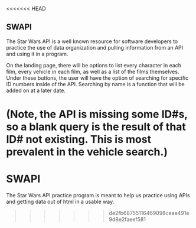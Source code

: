 <<<<<<< HEAD
## SWAPI ##

The Star Wars API is a well known resource for software developers to practice
the use of data organization and pulling information from an API and using it
in a program.

On the landing page, there will be options to list every character in each film,
every vehicle in each film, as well as a list of the films themselves. Under
these buttons, the user will have the option of searching for specific ID
numbers inside of the API.  Searching by name is a function that will be added
on at a later date.

(Note, the API is missing some ID#s, so a blank query is the result of that
ID# not existing.  This is most prevalent in the vehicle search.)
=======
# SWAPI

The Star Wars API practice program is meant to help us practice using APIs and getting data out of html in a usable way.
>>>>>>> de2fb68755116469098ceae491e9d8e2faeef581
